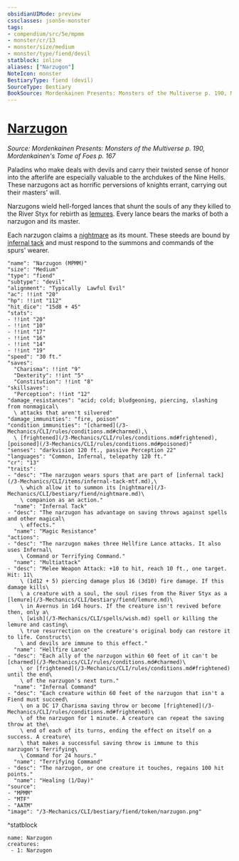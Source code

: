 ```yaml
---
obsidianUIMode: preview
cssclasses: json5e-monster
tags:
- compendium/src/5e/mpmm
- monster/cr/13
- monster/size/medium
- monster/type/fiend/devil
statblock: inline
aliases: ["Narzugon"]
NoteIcon: monster
BestiaryType: fiend (devil)
SourceType: Bestiary
BookSource: Mordenkainen Presents: Monsters of the Multiverse p. 190, Mordenkainen's Tome of Foes p. 167
---
```

# [Narzugon](3-Mechanics\CLI\bestiary\fiend/narzugon-mpmm.md)
*Source: Mordenkainen Presents: Monsters of the Multiverse p. 190, Mordenkainen's Tome of Foes p. 167*  

Paladins who make deals with devils and carry their twisted sense of honor into the afterlife are especially valuable to the archdukes of the Nine Hells. These narzugons act as horrific perversions of knights errant, carrying out their masters' will.

Narzugons wield hell-forged lances that shunt the souls of any they killed to the River Styx for rebirth as [lemures](lemure.md). Every lance bears the marks of both a narzugon and its master.

Each narzugon claims a [nightmare](nightmare.md) as its mount. These steeds are bound by [infernal tack](infernal-tack-mtf.md) and must respond to the summons and commands of the spurs' wearer.

```statblock
"name": "Narzugon (MPMM)"
"size": "Medium"
"type": "fiend"
"subtype": "devil"
"alignment": "Typically  Lawful Evil"
"ac": !!int "20"
"hp": !!int "112"
"hit_dice": "15d8 + 45"
"stats":
- !!int "20"
- !!int "10"
- !!int "17"
- !!int "16"
- !!int "14"
- !!int "19"
"speed": "30 ft."
"saves":
  "Charisma": !!int "9"
  "Dexterity": !!int "5"
  "Constitution": !!int "8"
"skillsaves":
  "Perception": !!int "12"
"damage_resistances": "acid; cold; bludgeoning, piercing, slashing from nonmagical\
  \ attacks that aren't silvered"
"damage_immunities": "fire, poison"
"condition_immunities": "[charmed](/3-Mechanics/CLI/rules/conditions.md#charmed),\
  \ [frightened](/3-Mechanics/CLI/rules/conditions.md#frightened), [poisoned](/3-Mechanics/CLI/rules/conditions.md#poisoned)"
"senses": "darkvision 120 ft., passive Perception 22"
"languages": "Common, Infernal, telepathy 120 ft."
"cr": "13"
"traits":
- "desc": "The narzugon wears spurs that are part of [infernal tack](/3-Mechanics/CLI/items/infernal-tack-mtf.md),\
    \ which allow it to summon its [nightmare](/3-Mechanics/CLI/bestiary/fiend/nightmare.md)\
    \ companion as an action."
  "name": "Infernal Tack"
- "desc": "The narzugon has advantage on saving throws against spells and other magical\
    \ effects."
  "name": "Magic Resistance"
"actions":
- "desc": "The narzugon makes three Hellfire Lance attacks. It also uses Infernal\
    \ Command or Terrifying Command."
  "name": "Multiattack"
- "desc": "Melee Weapon Attack: +10 to hit, reach 10 ft., one target. Hit: 11\
    \ (1d12 + 5) piercing damage plus 16 (3d10) fire damage. If this damage kills\
    \ a creature with a soul, the soul rises from the River Styx as a [lemure](/3-Mechanics/CLI/bestiary/fiend/lemure.md)\
    \ in Avernus in 1d4 hours. If the creature isn't revived before then, only a\
    \ [wish](/3-Mechanics/CLI/spells/wish.md) spell or killing the lemure and casting\
    \ true resurrection on the creature's original body can restore it to life. Constructs\
    \ and devils are immune to this effect."
  "name": "Hellfire Lance"
- "desc": "Each ally of the narzugon within 60 feet of it can't be [charmed](/3-Mechanics/CLI/rules/conditions.md#charmed)\
    \ or [frightened](/3-Mechanics/CLI/rules/conditions.md#frightened) until the end\
    \ of the narzugon's next turn."
  "name": "Infernal Command"
- "desc": "Each creature within 60 feet of the narzugon that isn't a Fiend must succeed\
    \ on a DC 17 Charisma saving throw or become [frightened](/3-Mechanics/CLI/rules/conditions.md#frightened)\
    \ of the narzugon for 1 minute. A creature can repeat the saving throw at the\
    \ end of each of its turns, ending the effect on itself on a success. A creature\
    \ that makes a successful saving throw is immune to this narzugon's Terrifying\
    \ Command for 24 hours."
  "name": "Terrifying Command"
- "desc": "The narzugon, or one creature it touches, regains 100 hit points."
  "name": "Healing (1/Day)"
"source":
- "MPMM"
- "MTF"
- "AATM"
"image": "/3-Mechanics/CLI/bestiary/fiend/token/narzugon.png"
```
^statblock

```encounter-table
name: Narzugon
creatures:
 - 1: Narzugon
```